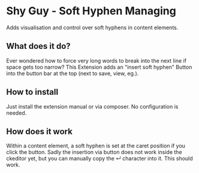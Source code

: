 # Shy Guy - Soft Hyphen Managing

Adds visualisation and control over soft hyphens in content elements.

## What does it do?

Ever wondered how to force very long words to break into the next line if space gets too narrow?
This Extension adds an "insert soft hyphen" Button into the button bar at the top (next to save, view, eg.).

## How to install

Just install the extension manual or via composer.
No configuration is needed.

## How does it work
Within a content element, a soft hyphen is set at the caret position if you click the button.
Sadly the insertion via button does not work inside the ckeditor yet, but you can manually copy the ↵ character into it.
This should work.

